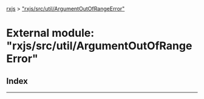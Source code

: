 [rxjs](../README.md) > ["rxjs/src/util/ArgumentOutOfRangeError"](../modules/_rxjs_src_util_argumentoutofrangeerror_.md)

# External module: "rxjs/src/util/ArgumentOutOfRangeError"

## Index

---

